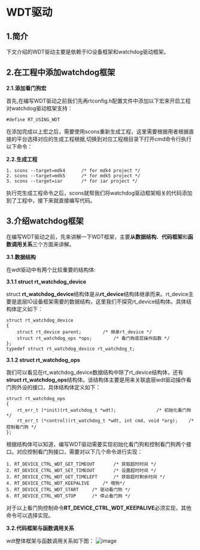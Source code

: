 # WDT驱动

## 1.简介
下文介绍的WDT驱动主要是依赖于IO设备框架和watchdog驱动框架。

## 2.在工程中添加watchdog框架

**2.1.添加看门狗宏**

首先,在编写WDT驱动之前我们先再rtconfig.h配置文件中添加以下宏来开启工程对watchdog驱动框架支持：
~~~
#define RT_USING_WDT
~~~
在添加完成以上宏之后，需要使用scons重新生成工程，这里需要根据用者根据直接的平台选择对应的生成工程根据,切换到对应工程根目录下打开cmd命令行执行以下命令：

**2.2.生成工程**

~~~
1. scons --target=mdk4		/* for mdk4 project */
2. scons --target=mdk5		/* for mdk5 project */
3. scons --target=iar		/* for iar project */
~~~
执行完生成工程命令之后，scons就帮我们将watchdog驱动框架相关的代码添加到了工程中，接下来就直接编写代码。

## 3.介绍watchdog框架
在编写WDT驱动之前，先来讲解一下WDT框架，主要**从数据结构**、**代码框架**和**函数调用关系**三个方面来讲解。

**3.1.数据结构**

在wdt驱动中有两个比较重要的结构体:

**3.1.1 struct rt_watchdog_device**

struct **rt_watchdog_device**结构体是从**rt_device**结构体继承而来。rt_device主要是底层IO设备框架需要的数据结构，这里我们不探究rt_device结构体。具体结构体定义如下：
~~~
struct rt_watchdog_device
{
    struct rt_device parent;		/* 继承rt_device */
    struct rt_watchdog_ops *ops;		/* 看门狗底层操作函数 */
};
typedef struct rt_watchdog_device rt_watchdog_t;
~~~

**3.1.2 struct rt_watchdog_ops**

我们可以看见在rt_watchdog_device数据结构中除了rt_device结构体，还有**struct rt_watchdog_ops**结构体。该结构体主要是用来关联底层wdt驱动操作看门狗外设的接口，具体结构体定义如下：
~~~
struct rt_watchdog_ops
{
    rt_err_t (*init)(rt_watchdog_t *wdt);				/* 初始化看门狗 */
    rt_err_t (*control)(rt_watchdog_t *wdt, int cmd, void *arg);	/* 控制看门狗 */
};
~~~
根据结构体可以知道，编写WDT驱动需要实现初始化看门狗和控制看门狗两个接口。对应控制看门狗接口，需要对以下几个命令进行实现：
~~~
1. RT_DEVICE_CTRL_WDT_GET_TIMEOUT		/* 获取超时时间 */
2. RT_DEVICE_CTRL_WDT_SET_TIMEOUT		/* 设置超时时间 */
3. RT_DEVICE_CTRL_WDT_GET_TIMELEFT		/* 获取超时剩余时间 */
4. RT_DEVICE_CTRL_WDT_KEEPALIVE		/* 喂狗*/
5. RT_DEVICE_CTRL_WDT_START		/* 驱动看门狗 */
6. RT_DEVICE_CTRL_WDT_STOP		/* 停止看门狗 */
~~~

对于以上看门狗控制命令**RT_DEVICE_CTRL_WDT_KEEPALIVE**必须实现，其他命令可以选择实现。

**3.2.代码框架与函数调用关系**

wdt整体框架与函数调用关系如下图：
![image](https://github.com/enkiller/rtthread-manual-doc/blob/master/zh/3_chapters/wdt.png)


